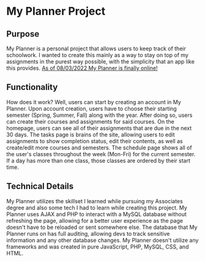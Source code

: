 # My Planner Project

## Purpose

My Planner is a personal project that allows users to keep track of their schoolwork. I wanted to create this mainly as a way to stay on top of my assignments in the purest way possible, with the simplicity that an app like this provides. [As of 08/03/2022 My Planner is finally online!](https://myplannerko.000webhostapp.com/index.php)

## Functionality

How does it work? Well, users can start by creating an account in My Planner. Upon account creation, users have to choose their starting semester (Spring, Summer, Fall) along with the year. After doing so, users can create their courses and assignments for said courses. On the homepage, users can see all of their assignments that are due in the next 30 days. The tasks page is brains of the site, allowing users to edit assignments to show completion status, edit their contents, as well as create/edit more courses and semesters. The schedule page shows all of the user's classes throughout the week (Mon-Fri) for the current semester. If a day has more than one class, those classes are ordered by their start time.

## Technical Details

My Planner utilizes the skillset I learned while pursuing my Associates degree and also some tech I had to learn while creating this project. My Planner uses AJAX and PHP to interact with a MySQL database without refreshing the page, allowing for a better user experience as the page doesn't have to be reloaded or sent somewhere else. The database that My Planner runs on has full auditing, allowing devs to track sensitive information and any other database changes. My Planner doesn't utilize any frameworks and was created in pure JavaScript, PHP, MySQL, CSS, and HTML.
